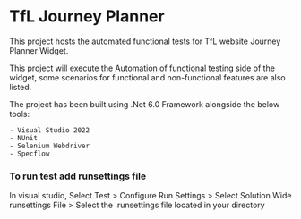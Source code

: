 # TfL Journey Planner

This project hosts the automated functional tests for TfL website Journey Planner Widget. 

This project will execute the Automation of functional testing side of the widget, 
some scenarios for functional and non-functional features are also listed. 

The project has been built using .Net 6.0 Framework alongside the below tools:

```
- Visual Studio 2022
- NUnit 
- Selenium Webdriver 
- Specflow
```
 
 ### To run test add runsettings file 
In visual studio,
Select Test > Configure Run Settings > Select Solution Wide runsettings File > Select the .runsettings file located in your directory
